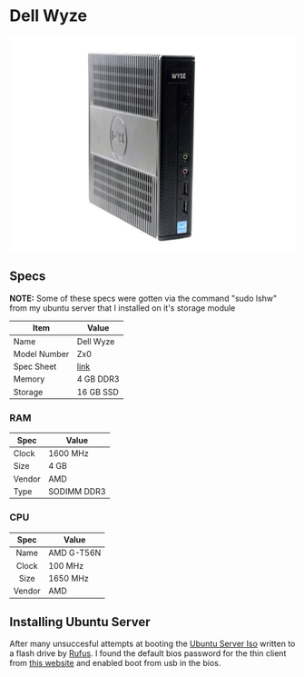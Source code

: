 # Dell Wyze

![Dell Wyze](images/dell_wyze.jpg)

## Specs

**NOTE:** Some of these specs were gotten via the command "sudo lshw" from my ubuntu server that I installed on it's storage module

| Item         | Value              |  
|--------------|--------------------|
| Name         | Dell Wyze          |
| Model Number | Zx0                |
| Spec Sheet   | [link][spec sheet] |
| Memory       | 4 GB DDR3          |
| Storage      | 16 GB SSD          |


### RAM

| Spec         | Value       |
|--------------|-------------|
| Clock        | 1600 MHz    |
| Size         | 4 GB        |
| Vendor       | AMD         |
| Type         | SODIMM DDR3 |


### CPU

| Spec         | Value       |
|:------------:|-------------|
| Name         | AMD G-T56N  |
| Clock        | 100 MHz     |
| Size         | 1650 MHz    |
| Vendor       | AMD         |


## Installing Ubuntu Server

After many unsuccesful attempts at booting the [Ubuntu Server Iso][Ubuntu Server Iso Download] written to a flash drive by [Rufus][Rufus Download]. I found the default bios password for the thin client from [this website][Wyze Zx0 Bios Password] and enabled boot from usb in the bios.

[spec sheet]:https://icecat.biz/en/p/dell+wyse/909740-52l/thin+clients-z90d7-18038133.html

[Wyze Zx0 Bios Password]:https://www.reddingitpro.com/2012/05/08/default-wyse-bios-password/

[Ubuntu Server Iso Download]:https://ubuntu.com/download/server

[Rufus Download]:https://rufus.ie/
